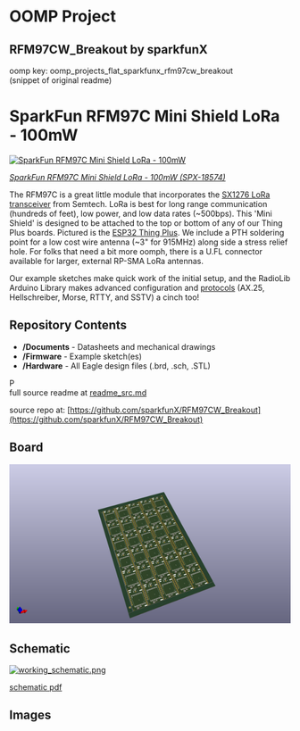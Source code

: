 # OOMP Project  
## RFM97CW_Breakout  by sparkfunX  
  
oomp key: oomp_projects_flat_sparkfunx_rfm97cw_breakout  
(snippet of original readme)  
  
SparkFun RFM97C Mini Shield LoRa - 100mW  
========================================  
  
[![SparkFun RFM97C Mini Shield LoRa - 100mW](https://cdn.sparkfun.com//assets/parts/1/8/0/4/1/18574-RFM97C_Mini_Shield_LoRa_-_100mW-01.jpg)](https://www.sparkfun.com/products/18574)  
  
[*SparkFun RFM97C Mini Shield LoRa - 100mW (SPX-18574)*](https://www.sparkfun.com/products/18574)  
  
The RFM97C is a great little module that incorporates the [SX1276 LoRa transceiver](https://www.semtech.com/products/wireless-rf/lora-core/sx1276) from Semtech. LoRa is best for long range communication (hundreds of feet), low power, and low data rates (~500bps). This 'Mini Shield' is designed to be attached to the top or bottom of any of our Thing Plus boards. Pictured is the [ESP32 Thing Plus](https://www.sparkfun.com/products/18018). We include a PTH soldering point for a low cost wire antenna (~3" for 915MHz) along side a stress relief hole. For folks that need a bit more oomph, there is a U.FL connector available for larger, external RP-SMA LoRa antennas.  
  
Our example sketches make quick work of the initial setup, and the RadioLib Arduino Library makes advanced configuration and [protocols](https://github.com/jgromes/RadioLib/wiki/Default-configuration-protocols) (AX.25, Hellschreiber, Morse, RTTY, and SSTV) a cinch too!  
  
Repository Contents  
-------------------  
  
* **/Documents** - Datasheets and mechanical drawings  
* **/Firmware** - Example sketch(es)  
* **/Hardware** - All Eagle design files (.brd, .sch, .STL)  
  
P  
  full source readme at [readme_src.md](readme_src.md)  
  
source repo at: [https://github.com/sparkfunX/RFM97CW_Breakout](https://github.com/sparkfunX/RFM97CW_Breakout)  
## Board  
  
[![working_3d.png](working_3d_600.png)](working_3d.png)  
## Schematic  
  
[![working_schematic.png](working_schematic_600.png)](working_schematic.png)  
  
[schematic pdf](working_schematic.pdf)  
## Images  
